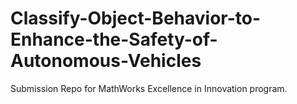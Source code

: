 # Classify-Object-Behavior-to-Enhance-the-Safety-of-Autonomous-Vehicles
Submission Repo for MathWorks Excellence in Innovation program. 
